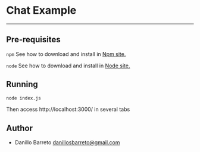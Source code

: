 # Chat Example
---

## Pre-requisites

`npm` See how to download and install in [Npm site.](https://www.npmjs.com/get-npm)

`node` See how to download and install in [Node site.](https://nodejs.org/en/download/)

## Running
```bash
node index.js
```
Then access http://localhost:3000/ in several tabs

## Author

* Danillo Barreto <danillosbarreto@gmail.com>
